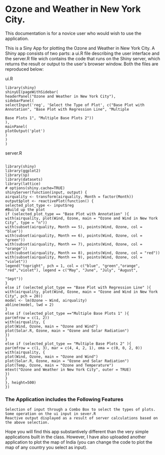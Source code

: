
<h1>Ozone and Weather in New York City.</h1>

This documentation is for a novice user who would wish to use the application.

This is a Siny App for plotting the Ozone and Weather in New York City. A Shiny app consists of two parts: a ui.R file 
describing the user interface and the server.R file wich contains the code that runs on the Shiny server, which returns the result or output to the user's browser window. Both the files are reproduced below:

ui.R

```{r echo=FALSE, result=hide}
library(shiny)
shinyUI(pageWithSidebar(
headerPanel("Ozone and Weather in New York City"),
sidebarPanel(
selectInput('reg', 'Select the Type of Plot', c("Base Plot with Annotation", "Base Plot with Regression Line", "Multiple 

Base Plots 1", "Multiple Base Plots 2"))
),
mainPanel(
plotOutput('plot')
)
)
)
```

server.R

```{r}

library(shiny)
library(ggplot2)
library(sp)
library(datasets)
library(lattice)
# options(shiny.cache=TRUE)
shinyServer(function(input, output) {
airquality <- transform(airquality, Month = factor(Month))
output$plot <- reactivePlot(function() {
selected_plot_type <- input$reg
#Build up the plot
if (selected_plot_type == "Base Plot with Annotation" ){
with(airquality, plot(Wind, Ozone, main = "Ozone and Wind in New York City", type = "n"))
with(subset(airquality, Month == 5), points(Wind, Ozone, col = "blue"))
with(subset(airquality, Month == 6), points(Wind, Ozone, col = "green"))
with(subset(airquality, Month == 7), points(Wind, Ozone, col = "orange"))
with(subset(airquality, Month == 8), points(Wind, Ozone, col = "red"))
with(subset(airquality, Month == 9), points(Wind, Ozone, col = "violet"))
legend("topright", pch = 1, col = c("blue", "green","orange", "red","violet"), legend = c("May", "June", "July", "August", 

"Sept"))
}
else if (selected_plot_type == "Base Plot with Regression Line" ){
with(airquality, plot(Wind, Ozone, main = "Ozone and Wind in New York City", pch = 20))
model <- lm(Ozone ~ Wind, airquality)
abline(model, lwd = 2)
}
else if (selected_plot_type =="Multiple Base Plots 1" ){
par(mfrow = c(1, 2))
with(airquality, {
plot(Wind, Ozone, main = "Ozone and Wind")
plot(Solar.R, Ozone, main = "Ozone and Solar Radiation")
})
}
else if (selected_plot_type == "Multiple Base Plots 2" ){
par(mfrow = c(1, 3), mar = c(4, 4, 2, 1), oma = c(0, 0, 2, 0))
with(airquality, {
plot(Wind, Ozone, main = "Ozone and Wind")
plot(Solar.R, Ozone, main = "Ozone and Solar Radiation")
plot(Temp, Ozone, main = "Ozone and Temperature")
mtext("Ozone and Weather in New York City", outer = TRUE)
})
}
}, height=500)
})
```

<h3>The Application includes the Following Features</h3>

    Selection of input through a Combo Box to select the types of plots.    Some operation on the ui input in sever.R
    Reactive output displayed as a result of server calculations based on the above selection.
  
   
Hope you will find this app substantively different than the very simple applications built in the class. However, I have also uploaded another application to plot the map of India (you can change the code to plot the map of any country you select as input).
